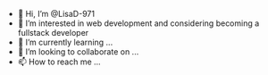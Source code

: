 - 👋 Hi, I’m @LisaD-971
- 👀 I’m interested in web development and considering becoming a fullstack developer
- 🌱 I’m currently learning ...
- 💞️ I’m looking to collaborate on ...
- 📫 How to reach me ...

<!---
LisaD-971/LisaD-971 is a ✨ special ✨ repository because its `README.md` (this file) appears on your GitHub profile.
You can click the Preview link to take a look at your changes.
--->
